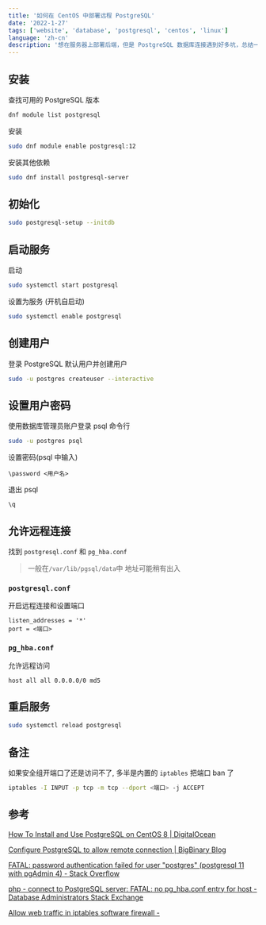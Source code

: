 ```yaml
---
title: '如何在 CentOS 中部署远程 PostgreSQL'
date: '2022-1-27'
tags: ['website', 'database', 'postgresql', 'centos', 'linux']
language: 'zh-cn'
description: '想在服务器上部署后端，但是 PostgreSQL 数据库连接遇到好多坑，总结一下'
---
```


## 安装

查找可用的 PostgreSQL 版本

```bash
dnf module list postgresql
```

安装

```bash
sudo dnf module enable postgresql:12
```

安装其他依赖

```bash
sudo dnf install postgresql-server
```

## 初始化

```bash
sudo postgresql-setup --initdb
```

## 启动服务

启动

```bash
sudo systemctl start postgresql
```

设置为服务 (开机自启动)

```bash
sudo systemctl enable postgresql
```

## 创建用户

登录 PostgreSQL 默认用户并创建用户

```bash
sudo -u postgres createuser --interactive
```

## 设置用户密码

使用数据库管理员账户登录 psql 命令行

```bash
sudo -u postgres psql
```

设置密码(psql 中输入)

```plain
\password <用户名>
```

退出 psql

```plain
\q
```

## 允许远程连接

找到 `postgresql.conf` 和 `pg_hba.conf`

> 一般在`/var/lib/pgsql/data`中 地址可能稍有出入

### `postgresql.conf`

开启远程连接和设置端口

```plain
listen_addresses = '*'
port = <端口>
```

### `pg_hba.conf`

允许远程访问

```plain
host all all 0.0.0.0/0 md5
```

## 重启服务

```bash
sudo systemctl reload postgresql
```

## 备注

如果安全组开端口了还是访问不了, 多半是内置的 `iptables` 把端口 ban 了

```bash
iptables -I INPUT -p tcp -m tcp --dport <端口> -j ACCEPT
```

## 参考

[How To Install and Use PostgreSQL on CentOS 8 | DigitalOcean](https://www.digitalocean.com/community/tutorials/how-to-install-and-use-postgresql-on-centos-8)

[Configure PostgreSQL to allow remote connection | BigBinary Blog](https://www.bigbinary.com/blog/configure-postgresql-to-allow-remote-connection)

[FATAL: password authentication failed for user "postgres" (postgresql 11 with pgAdmin 4) - Stack Overflow](https://stackoverflow.com/questions/55038942/fatal-password-authentication-failed-for-user-postgres-postgresql-11-with-pg)

[php - connect to PostgreSQL server: FATAL: no pg_hba.conf entry for host - Database Administrators Stack Exchange](https://dba.stackexchange.com/questions/83984/connect-to-postgresql-server-fatal-no-pg-hba-conf-entry-for-host)

[Allow web traffic in iptables software firewall -](https://docs.rackspace.com/support/how-to/allow-web-traffic-in-iptables/)
